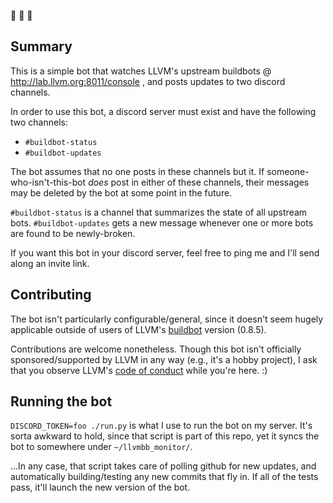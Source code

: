 🤖 👀 🤖

## Summary

This is a simple bot that watches LLVM's upstream buildbots @
http://lab.llvm.org:8011/console , and posts updates to two discord channels.

In order to use this bot, a discord server must exist and have the following two
channels:

- `#buildbot-status`
- `#buildbot-updates`

The bot assumes that no one posts in these channels but it. If
someone-who-isn't-this-bot _does_ post in either of these channels, their
messages may be deleted by the bot at some point in the future.

`#buildbot-status` is a channel that summarizes the state of all upstream bots.
`#buildbot-updates` gets a new message whenever one or more bots are found to be
newly-broken.

If you want this bot in your discord server, feel free to ping me and I'll send
along an invite link.

## Contributing

The bot isn't particularly configurable/general, since it doesn't seem hugely
applicable outside of users of LLVM's [buildbot](http://buildbot.net/) version
(0.8.5).

Contributions are welcome nonetheless. Though this bot isn't officially
sponsored/supported by LLVM in any way (e.g., it's a hobby project), I ask that
you observe LLVM's [code of conduct](https://llvm.org/docs/CodeOfConduct.html)
while you're here. :)

## Running the bot

`DISCORD_TOKEN=foo ./run.py` is what I use to run the bot on my server. It's
sorta awkward to hold, since that script is part of this repo, yet it syncs the
bot to somewhere under `~/llvmbb_monitor/`.

...In any case, that script takes care of polling github for new updates, and
automatically building/testing any new commits that fly in. If all of the tests
pass, it'll launch the new version of the bot.
